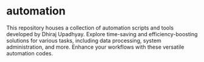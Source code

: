 # automation
This repository houses a collection of automation scripts and tools developed by Dhiraj Upadhyay. Explore time-saving and efficiency-boosting solutions for various tasks, including data processing, system administration, and more. Enhance your workflows with these versatile automation codes. 
